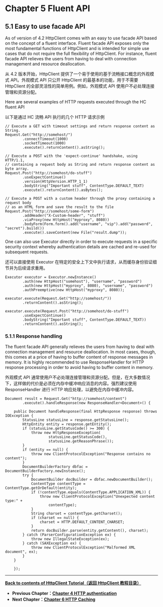 # Chapter 5 Fluent API

## 5.1 Easy to use facade API

As of version of 4.2 HttpClient comes with an easy to use facade API based on the concept of a fluent interface. Fluent facade API exposes only the most fundamental functions of HttpClient and is intended for simple use cases that do not require the full flexibility of HttpClient. For instance, fluent facade API relieves the users from having to deal with connection management and resource deallocation.

从 4.2 版本开始，HttpClient 提供了一个易于使用的基于流畅接口概念的外观模式 API。外观模式 API 只公开 HttpClient 的最基本的功能，用于不需要 HttpClient 的全部灵活性的简单用例。例如，外观模式 API 使用户不必处理连接管理和资源分配。

Here are several examples of HTTP requests executed through the HC fluent API

以下是通过 HC 流畅 API 执行的几个 HTTP 请求示例

```
// Execute a GET with timeout settings and return response content as String.
Request.Get("http://somehost/")
        .connectTimeout(1000)
        .socketTimeout(1000)
        .execute().returnContent().asString();
```

```
// Execute a POST with the 'expect-continue' handshake, using HTTP/1.1,
// containing a request body as String and return response content as byte array.
Request.Post("http://somehost/do-stuff")
        .useExpectContinue()
        .version(HttpVersion.HTTP_1_1)
        .bodyString("Important stuff", ContentType.DEFAULT_TEXT)
        .execute().returnContent().asBytes();
```

```
// Execute a POST with a custom header through the proxy containing a request body
// as an HTML form and save the result to the file
Request.Post("http://somehost/some-form")
        .addHeader("X-Custom-header", "stuff")
        .viaProxy(new HttpHost("myproxy", 8080))
        .bodyForm(Form.form().add("username", "vip").add("password", "secret").build())
        .execute().saveContent(new File("result.dump"));
```

One can also use Executor directly in order to execute requests in a specific security context whereby authentication details are cached and re-used for subsequent requests.

还可以直接使用 Executor 在特定的安全上下文中执行请求，从而缓存身份验证细节并为后续请求重用。

```
Executor executor = Executor.newInstance()
        .auth(new HttpHost("somehost"), "username", "password")
        .auth(new HttpHost("myproxy", 8080), "username", "password")
        .authPreemptive(new HttpHost("myproxy", 8080));

executor.execute(Request.Get("http://somehost/"))
        .returnContent().asString();

executor.execute(Request.Post("http://somehost/do-stuff")
        .useExpectContinue()
        .bodyString("Important stuff", ContentType.DEFAULT_TEXT))
        .returnContent().asString();
```

### 5.1.1 Response handling

The fluent facade API generally relieves the users from having to deal with connection management and resource deallocation. In most cases, though, this comes at a price of having to buffer content of response messages in memory. It is highly recommended to use ResponseHandler for HTTP response processing in order to avoid having to buffer content in memory.

外观模式 API 通常使用户不必处理连接管理和资源分配。但是，在大多数情况下，这样做的代价是必须在内存中缓冲响应消息的内容。强烈建议使用 ResponseHandler 进行 HTTP 响应处理，以避免在内存中缓冲内容。

```
Document result = Request.Get("http://somehost/content")
        .execute().handleResponse(new ResponseHandler<Document>() {

    public Document handleResponse(final HttpResponse response) throws IOException {
        StatusLine statusLine = response.getStatusLine();
        HttpEntity entity = response.getEntity();
        if (statusLine.getStatusCode() >= 300) {
            throw new HttpResponseException(
                    statusLine.getStatusCode(),
                    statusLine.getReasonPhrase());
        }
        if (entity == null) {
            throw new ClientProtocolException("Response contains no content");
        }
        DocumentBuilderFactory dbfac = DocumentBuilderFactory.newInstance();
        try {
            DocumentBuilder docBuilder = dbfac.newDocumentBuilder();
            ContentType contentType = ContentType.getOrDefault(entity);
            if (!contentType.equals(ContentType.APPLICATION_XML)) {
                throw new ClientProtocolException("Unexpected content type:" +
                    contentType);
            }
            String charset = contentType.getCharset();
            if (charset == null) {
                charset = HTTP.DEFAULT_CONTENT_CHARSET;
            }
            return docBuilder.parse(entity.getContent(), charset);
        } catch (ParserConfigurationException ex) {
            throw new IllegalStateException(ex);
        } catch (SAXException ex) {
            throw new ClientProtocolException("Malformed XML document", ex);
        }
    }

    });
```

---

**[Back to contents of HttpClient Tutorial（返回 HttpClient 教程目录）](https://github.com/clxering/Apache-HttpComponents-Doc-Chinese-English-bilingual/tree/master/HttpClient/HttpClient-Tutorial#contents)**

- **Previous Chapter：[Chapter 4 HTTP authentication](https://github.com/clxering/Apache-HttpComponents-Doc-Chinese-English-bilingual/tree/master/HttpClient/HttpClient-Tutorial/4-HTTP-authentication#chapter-4-http-authentication)**
- **Next Chapter：[Chapter 6 HTTP Caching](https://github.com/clxering/Apache-HttpComponents-Doc-Chinese-English-bilingual/tree/master/HttpClient/HttpClient-Tutorial/6-HTTP-Caching#chapter-6-http-caching)**
